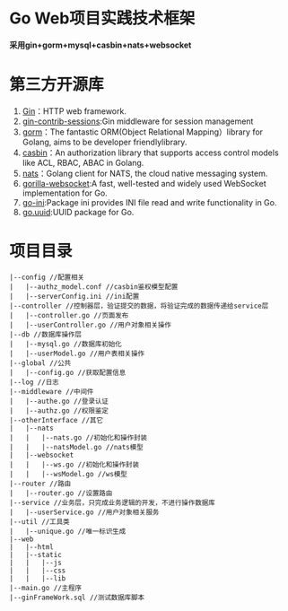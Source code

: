 # Go Web项目实践技术框架

**采用gin+gorm+mysql+casbin+nats+websocket**

# 第三方开源库
1. [Gin](https://github.com/gin-gonic/gin)：HTTP web framework.
2. [gin-contrib-sessions](https://github.com/gin-contrib/sessions):Gin middleware for session management
3. [gorm](https://github.com/jinzhu/gorm)：The fantastic ORM(Object Relational Mapping）library for Golang, aims to be developer friendlylibrary.
4. [casbin](https://github.com/jinzhu/gorm)：An authorization library that supports access control models like ACL, RBAC, ABAC in Golang.
5. [nats](https://github.com/nats-io/nats.go)：Golang client for NATS, the cloud native messaging system.
6. [gorilla-websocket](https://github.com/gorilla/websocket):A fast, well-tested and widely used WebSocket implementation for Go.
7. [go-ini](https://github.com/go-ini/ini):Package ini provides INI file read and write functionality in Go.
8. [go.uuid](https://github.com/satori/go.uuid):UUID package for Go.

# 项目目录
    |--config //配置相关
    |	|--authz_model.conf //casbin鉴权模型配置
    |	|--serverConfig.ini //ini配置
    |--controller //控制器层，验证提交的数据，将验证完成的数据传递给service层
    |	|--controller.go //页面发布
    |	|--userController.go //用户对象相关操作
    |--db //数据库操作层
    |	|--mysql.go //数据库初始化
    |	|--userModel.go //用户表相关操作
    |--global //公共
    |	|--config.go //获取配置信息
    |--log //日志
    |--middleware //中间件
    |	|--authe.go //登录认证
    |	|--authz.go //权限鉴定
    |--otherInterface //其它
    |	|--nats
    |	|	|--nats.go //初始化和操作封装
    |	|	|--natsModel.go //nats模型
    |	|--websocket
    |	|	|--ws.go //初始化和操作封装
    |	|	|--wsModel.go //ws模型
    |--router //路由
    |	|--router.go //设置路由
    |--service //业务层，只完成业务逻辑的开发，不进行操作数据库
    |	|--userService.go //用户对象相关服务
    |--util //工具类
    |	|--unique.go //唯一标识生成
    |--web
    |	|--html
    |	|--static
    |	|	|--js
    |	|	|--css
    |	|	|--lib
    |--main.go //主程序
    |--ginFrameWork.sql //测试数据库脚本